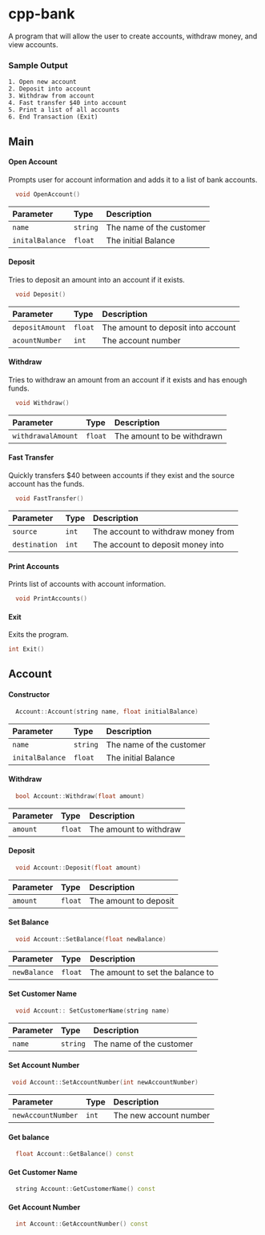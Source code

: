 # cpp-bank

 A program that will allow the user to create accounts, withdraw money, and view accounts. 

### Sample Output

```
1. Open new account
2. Deposit into account
3. Withdraw from account
4. Fast transfer $40 into account
5. Print a list of all accounts
6. End Transaction (Exit)
```
## Main

#### Open Account
Prompts user for account information and adds it to a list of bank accounts.

```cpp
  void OpenAccount() 
```

| Parameter | Type     | Description                |
| :-------- | :------- | :------------------------- |
| `name` | `string` |  The name of the customer |
| `initalBalance` | `float` |  The initial Balance |

#### Deposit
Tries to deposit an amount into an account if it exists.
```cpp
  void Deposit()
```

| Parameter | Type     | Description                |
| :-------- | :------- | :------------------------- |
| `depositAmount` | `float` |  The amount to deposit into account |
| `acountNumber` | `int` |  The account number|

#### Withdraw
Tries to withdraw an amount from an account if it exists and has enough funds.
```cpp
  void Withdraw() 
```

| Parameter | Type     | Description                       |
| :-------- | :------- | :-------------------------------- |
| `withdrawalAmount`      | `float` | The amount to be withdrawn |

#### Fast Transfer
Quickly transfers $40 between accounts if they exist and the source account has the funds.
```cpp
  void FastTransfer()
```

| Parameter | Type     | Description                       |
| :-------- | :------- | :-------------------------------- |
| `source`      | `int` | The account to withdraw money from|
| `destination`      | `int` | The account to deposit money into|

#### Print Accounts
Prints list of accounts with account information.
```cpp
  void PrintAccounts()
```


#### Exit
Exits the program.
```cpp
int Exit()
```

## Account

#### Constructor

```cpp
  Account::Account(string name, float initialBalance)
```

| Parameter | Type     | Description                |
| :-------- | :------- | :------------------------- |
| `name` | `string` |  The name of the customer |
| `initalBalance` | `float` |  The initial Balance |

#### Withdraw

```cpp
  bool Account::Withdraw(float amount)
```

| Parameter | Type     | Description                |
| :-------- | :------- | :------------------------- |
| `amount` | `float` |  The amount to withdraw |

#### Deposit

```cpp
  void Account::Deposit(float amount)
```

| Parameter | Type     | Description                       |
| :-------- | :------- | :-------------------------------- |
| `amount`      | `float` | The amount to deposit |

#### Set Balance

```cpp
  void Account::SetBalance(float newBalance)
```

| Parameter | Type     | Description                       |
| :-------- | :------- | :-------------------------------- |
| `newBalance`      | `float` | The amount to set the balance to |

#### Set Customer Name

```cpp
  void Account:: SetCustomerName(string name)
```

| Parameter | Type     | Description                       |
| :-------- | :------- | :-------------------------------- |
| `name`      | `string` | The name of the customer|

#### Set Account Number

```cpp
 void Account::SetAccountNumber(int newAccountNumber)
```

| Parameter | Type     | Description                       |
| :-------- | :------- | :-------------------------------- |
| `newAccountNumber`      | `int` | The new account number |

#### Get balance

```cpp
  float Account::GetBalance() const 
```

#### Get Customer Name

```cpp
  string Account::GetCustomerName() const  
```
#### Get Account Number

```cpp
  int Account::GetAccountNumber() const 
```





